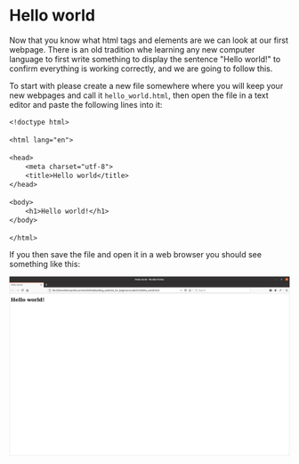 # Hello world
Now that you know what html tags and elements are we can look at our first webpage. There is an old tradition whe learning any new computer language to first write something to display the sentence "Hello world!" to confirm everything is working correctly, and we are going to follow this.

To start with please create a new file somewhere where you will keep your new webpages and call it `hello_world.html`, then open the file in a text editor and paste the following lines into it:
```
<!doctype html>

<html lang="en">

<head>
    <meta charset="utf-8">
    <title>Hello world</title>
</head>

<body>
    <h1>Hello world!</h1>
</body>

</html>
```
If you then save the file and open it in a web browser you should see something like this:

![hello_world.html rendered in Firefox](./images/s1c3/01.png)
